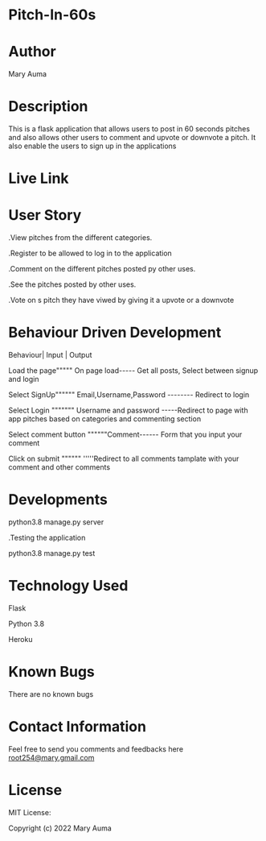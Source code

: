 # Pitch-In-60s
# Author
Mary Auma
# Description
This is a flask application that allows users to post in 60 seconds pitches and also allows other users  to comment and upvote or downvote a pitch. It also enable the users to sign up in the applications
# Live Link
# User Story
.View pitches from the different categories. 

.Register to be allowed to log in to the application

.Comment on the different pitches posted py other uses.

.See the pitches posted by other uses.

.Vote on s pitch they have viwed by giving it a upvote or a downvote
# Behaviour Driven Development
Behaviour| Input |	Output

Load the page"""""	On page load-----	Get all posts, Select between signup and login

Select SignUp""""""	Email,Username,Password --------	Redirect to login

Select Login """"""" Username and password	-----Redirect to page with app pitches based on categories and commenting section

Select comment button	""""""Comment------	Form that you input your comment

Click on submit	""""""	'''''Redirect to all comments tamplate with your comment and other comments

# Developments
python3.8 manage.py server

.Testing the application

python3.8 manage.py test
# Technology Used
Flask

Python 3.8

Heroku
# Known Bugs
There are no known bugs
# Contact Information
Feel free to send you comments and feedbacks here root254@mary.gmail.com

# License
MIT License:

Copyright (c) 2022 Mary Auma

